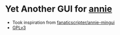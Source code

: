 # Yet Another GUI for [annie](https://github.com/iawia002/annie)

- Took inspiration from [fanaticscripter/annie-mingui](https://github.com/fanaticscripter/annie-mingui)
- [GPLv3](COPYING)
